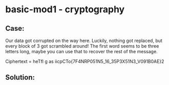 # basic-mod1 - cryptography

## Case:

Our data got corrupted on the way here. Luckily, nothing got replaced, but every block of 3 got scrambled around! The first word seems to be three letters long, maybe you can use that to recover the rest of the message.

Ciphertext = heTfl g as iicpCTo{7F4NRP051N5_16_35P3X51N3_V091B0AE}2

## Solution: 

